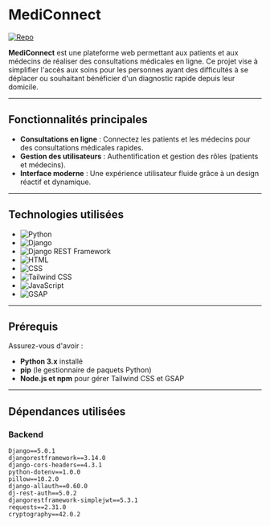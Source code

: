 # **MediConnect**

[![Repo](https://img.shields.io/badge/GitHub-MediConnect-blue?style=flat-square&logo=github)](https://github.com/Mudiambat13/Doctor)

**MediConnect** est une plateforme web permettant aux patients et aux médecins de réaliser des consultations médicales en ligne. Ce projet vise à simplifier l'accès aux soins pour les personnes ayant des difficultés à se déplacer ou souhaitant bénéficier d'un diagnostic rapide depuis leur domicile.

---

## **Fonctionnalités principales**  
- **Consultations en ligne** : Connectez les patients et les médecins pour des consultations médicales rapides.  
- **Gestion des utilisateurs** : Authentification et gestion des rôles (patients et médecins).  
- **Interface moderne** : Une expérience utilisateur fluide grâce à un design réactif et dynamique.  

---

## **Technologies utilisées**  

- ![Python](https://img.shields.io/badge/-Python-3776AB?style=flat-square&logo=python&logoColor=white)  
- ![Django](https://img.shields.io/badge/-Django-092E20?style=flat-square&logo=django&logoColor=white)  
- ![Django REST Framework](https://img.shields.io/badge/-Django%20REST-ff1709?style=flat-square&logo=django&logoColor=white)  
- ![HTML](https://img.shields.io/badge/-HTML5-E34F26?style=flat-square&logo=html5&logoColor=white)  
- ![CSS](https://img.shields.io/badge/-CSS3-1572B6?style=flat-square&logo=css3&logoColor=white)  
- ![Tailwind CSS](https://img.shields.io/badge/-Tailwind%20CSS-38B2AC?style=flat-square&logo=tailwind-css&logoColor=white)  
- ![JavaScript](https://img.shields.io/badge/-JavaScript-F7DF1E?style=flat-square&logo=javascript&logoColor=black)  
- ![GSAP](https://img.shields.io/badge/-GSAP-88CE02?style=flat-square&logo=greensock&logoColor=black)  

---

## **Prérequis**  
Assurez-vous d'avoir :  
- **Python 3.x** installé  
- **pip** (le gestionnaire de paquets Python)  
- **Node.js et npm** pour gérer Tailwind CSS et GSAP  

---

## **Dépendances utilisées**  

### **Backend**  
```text  
Django==5.0.1  
djangorestframework==3.14.0  
django-cors-headers==4.3.1  
python-dotenv==1.0.0  
pillow==10.2.0  
django-allauth==0.60.0  
dj-rest-auth==5.0.2  
djangorestframework-simplejwt==5.3.1  
requests==2.31.0  
cryptography==42.0.2
